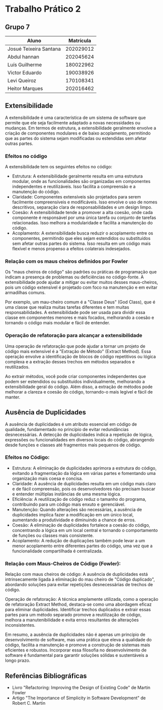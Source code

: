 # Trabalho Prático 2 

## Grupo 7

| Aluno                  | Matrícula |
| ---------------------- | --------- |
| Josué Teixeira Santana | 202029012 |
| Abdul hannan           | 202045624 |
| Luís Guilherme         | 180022962 |
| Victor Eduardo         | 190038926 |
| Levi Queiroz           | 170108341 |
| Heitor Marques         | 202016462 |

## Extensibilidade

A extensibilidade é uma característica de um sistema de software que permite que ele seja facilmente adaptado a novas necessidades ou mudanças. Em termos de estrutura, a extensibilidade geralmente envolve a criação de componentes modulares e de baixo acoplamento, permitindo que as partes do sistema sejam modificadas ou estendidas sem afetar outras partes.

### Efeitos no código

A extensibilidade tem os seguintes efeitos no código:

- Estrutura: A extensibilidade geralmente resulta em uma estrutura modular, onde as funcionalidades são organizadas em componentes independentes e reutilizáveis. Isso facilita a compreensão e a manutenção do código.
- Claridade: Componentes extensíveis são projetados para serem facilmente compreensíveis e modificáveis. Isso envolve o uso de nomes descritivos, separação clara de responsabilidades e um design limpo.
- Coesão: A extensibilidade tende a promover a alta coesão, onde cada componente é responsável por uma única tarefa ou conjunto de tarefas relacionadas. Isso melhora a modularidade e facilita a manutenção do código.
- Acoplamento: A extensibilidade busca reduzir o acoplamento entre os componentes, permitindo que eles sejam estendidos ou substituídos sem afetar outras partes do sistema. Isso resulta em um código mais flexível e menos propenso a efeitos colaterais indesejados.

### Relação com os maus cheiros definidos por Fowler

Os "maus cheiros de código" são padrões ou práticas de programação que indicam a presença de problemas ou deficiências no código-fonte. A extensibilidade pode ajudar a mitigar ou evitar muitos desses maus-cheiros, pois um código extensível é projetado com foco na manutenção e em evitar armadilhas comuns.

Por exemplo, um mau-cheiro comum é a "Classe Deus" (God Class), que é uma classe que realiza muitas tarefas diferentes e tem muitas responsabilidades. A extensibilidade pode ser usada para dividir essa classe em componentes menores e mais focados, melhorando a coesão e tornando o código mais modular e fácil de entender.

### Operação de refatoração para alcançar a extensibilidade

Uma operação de refatoração que pode ajudar a tornar um projeto de código mais extensível é a "Extração de Método" (Extract Method). Essa operação envolve a identificação de blocos de código repetitivos ou lógica complexa e a extração desses trechos em métodos separados e reutilizados.

Ao extrair métodos, você pode criar componentes independentes que podem ser estendidos ou substituídos individualmente, melhorando a extensibilidade geral do código. Além disso, a extração de métodos pode melhorar a clareza e coesão do código, tornando-o mais legível e fácil de manter.









## Ausência de Duplicidades

A ausência de duplicidades é um atributo essencial em código de qualidade, fundamentado no princípio de evitar redundâncias desnecessárias. A detecção de duplicidades indica a repetição de lógica, expressões ou funcionalidades em diversos locais do código, abrangendo desde funções e classes até fragmentos mais pequenos de código.

### Efeitos no Código:

 - Estrutura: A eliminação de duplicidades aprimora a estrutura do código, evitando a fragmentação da lógica em várias partes e fomentando uma organização mais coesa e concisa.
 - Claridade: A ausência de duplicidades resulta em um código mais claro e de fácil compreensão, pois os desenvolvedores não precisam buscar e entender múltiplas instâncias de uma mesma lógica.
 - Eficiência: A reutilização de código reduz o tamanho do programa, contribuindo para um código mais enxuto e gerenciável.
 - Manutenção: Quando alterações são necessárias, a ausência de duplicidades implica fazer a modificação em um único local, aumentando a produtividade e diminuindo a chance de erros.
 - Coesão: A eliminação de duplicidades fortalece a coesão do código, concentrando a lógica em um local central e tornando o comportamento de funções ou classes mais consistente.
 - Acoplamento: A redução de duplicações também pode levar a um menor acoplamento entre diferentes partes do código, uma vez que a funcionalidade compartilhada é centralizada.

### Relação com Maus-Cheiros de Código (Fowler):

Relação com maus cheiros de código: A ausência de duplicidades está intrinsecamente ligada à eliminação do mau cheiro de "Código duplicado", abordando soluções para evitar repetições desnecessárias de trechos de código.

Operação de refatoração: A técnica amplamente utilizada, como a operação de refatoração Extract Method, destaca-se como uma abordagem eficaz para eliminar duplicidades. Identificar trechos duplicados e extrair essas partes para um método separado promove a reutilização de código, melhora a manutenibilidade e evita erros resultantes de alterações inconsistentes.

Em resumo, a ausência de duplicidades não é apenas um princípio de desenvolvimento de software, mas uma prática que eleva a qualidade do código, facilita a manutenção e promove a construção de sistemas mais eficientes e robustos. Incorporar essa filosofia no desenvolvimento de software é fundamental para garantir soluções sólidas e sustentáveis a longo prazo.



















## Referências Bibliográficas
- Livro "Refactoring: Improving the Design of Existing Code" de Martin Fowler
- Artigo "The Importance of Simplicity in Software Development" de Robert C. Martin
